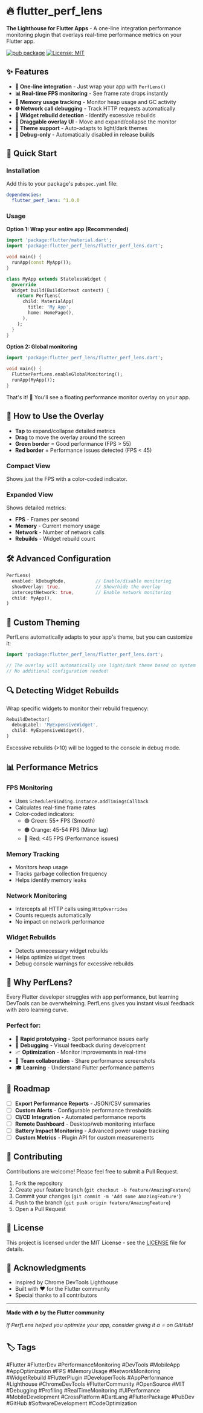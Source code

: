 # 🔥 flutter_perf_lens

**The Lighthouse for Flutter Apps** - A one-line integration performance monitoring plugin that overlays real-time performance metrics on your Flutter app.

[![pub package](https://img.shields.io/pub/v/flutter_perf_lens.svg)](https://pub.dev/packages/flutter_perf_lens)
[![License: MIT](https://img.shields.io/badge/License-MIT-yellow.svg)](https://opensource.org/licenses/MIT)


## ✨ Features

- **🎯 One-line integration** - Just wrap your app with `PerfLens()`
- **📊 Real-time FPS monitoring** - See frame rate drops instantly
- **🧠 Memory usage tracking** - Monitor heap usage and GC activity
- **🌐 Network call debugging** - Track HTTP requests automatically
- **🔄 Widget rebuild detection** - Identify excessive rebuilds
- **🎨 Draggable overlay UI** - Move and expand/collapse the monitor
- **🌙 Theme support** - Auto-adapts to light/dark themes
- **🐛 Debug-only** - Automatically disabled in release builds

## 🚀 Quick Start

### Installation

Add this to your package's `pubspec.yaml` file:

```yaml
dependencies:
  flutter_perf_lens: ^1.0.0
```

### Usage

**Option 1: Wrap your entire app (Recommended)**

```dart
import 'package:flutter/material.dart';
import 'package:flutter_perf_lens/flutter_perf_lens.dart';

void main() {
  runApp(const MyApp());
}

class MyApp extends StatelessWidget {
  @override
  Widget build(BuildContext context) {
    return PerfLens(
      child: MaterialApp(
        title: 'My App',
        home: HomePage(),
      ),
    );
  }
}
```

**Option 2: Global monitoring**

```dart
import 'package:flutter_perf_lens/flutter_perf_lens.dart';

void main() {
  FlutterPerfLens.enableGlobalMonitoring();
  runApp(MyApp());
}
```

That's it! 🎉 You'll see a floating performance monitor overlay on your app.

## 📱 How to Use the Overlay

- **Tap** to expand/collapse detailed metrics
- **Drag** to move the overlay around the screen
- **Green border** = Good performance (FPS > 55)
- **Red border** = Performance issues detected (FPS < 45)

### Compact View
Shows just the FPS with a color-coded indicator.

### Expanded View
Shows detailed metrics:
- **FPS** - Frames per second
- **Memory** - Current memory usage
- **Network** - Number of network calls
- **Rebuilds** - Widget rebuild count

## 🛠️ Advanced Configuration

```dart
PerfLens(
  enabled: kDebugMode,           // Enable/disable monitoring
  showOverlay: true,             // Show/hide the overlay
  interceptNetwork: true,        // Enable network monitoring
  child: MyApp(),
)
```

## 🎨 Custom Theming

PerfLens automatically adapts to your app's theme, but you can customize it:

```dart
import 'package:flutter_perf_lens/flutter_perf_lens.dart';

// The overlay will automatically use light/dark theme based on system
// No additional configuration needed!
```

## 🔍 Detecting Widget Rebuilds

Wrap specific widgets to monitor their rebuild frequency:

```dart
RebuildDetector(
  debugLabel: 'MyExpensiveWidget',
  child: MyExpensiveWidget(),
)
```

Excessive rebuilds (>10) will be logged to the console in debug mode.

## 📊 Performance Metrics

### FPS Monitoring
- Uses `SchedulerBinding.instance.addTimingsCallback`
- Calculates real-time frame rates
- Color-coded indicators:
  - 🟢 Green: 55+ FPS (Smooth)
  - 🟠 Orange: 45-54 FPS (Minor lag)
  - 🔴 Red: <45 FPS (Performance issues)

### Memory Tracking
- Monitors heap usage
- Tracks garbage collection frequency
- Helps identify memory leaks

### Network Monitoring
- Intercepts all HTTP calls using `HttpOverrides`
- Counts requests automatically
- No impact on network performance

### Widget Rebuilds
- Detects unnecessary widget rebuilds
- Helps optimize widget trees
- Debug console warnings for excessive rebuilds

## 🎯 Why PerfLens?

Every Flutter developer struggles with app performance, but learning DevTools can be overwhelming. PerfLens gives you instant visual feedback with zero learning curve.

### Perfect for:
- 🚀 **Rapid prototyping** - Spot performance issues early
- 🐛 **Debugging** - Visual feedback during development
- 📈 **Optimization** - Monitor improvements in real-time
- 👥 **Team collaboration** - Share performance screenshots
- 🎓 **Learning** - Understand Flutter performance patterns

## 🔮 Roadmap

- [ ] **Export Performance Reports** - JSON/CSV summaries
- [ ] **Custom Alerts** - Configurable performance thresholds
- [ ] **CI/CD Integration** - Automated performance reports
- [ ] **Remote Dashboard** - Desktop/web monitoring interface
- [ ] **Battery Impact Monitoring** - Advanced power usage tracking
- [ ] **Custom Metrics** - Plugin API for custom measurements

## 🤝 Contributing

Contributions are welcome! Please feel free to submit a Pull Request.

1. Fork the repository
2. Create your feature branch (`git checkout -b feature/AmazingFeature`)
3. Commit your changes (`git commit -m 'Add some AmazingFeature'`)
4. Push to the branch (`git push origin feature/AmazingFeature`)
5. Open a Pull Request

## 📄 License

This project is licensed under the MIT License - see the [LICENSE](LICENSE) file for details.

## 🙏 Acknowledgments

- Inspired by Chrome DevTools Lighthouse
- Built with ❤️ for the Flutter community
- Special thanks to all contributors

---

**Made with 🔥 by the Flutter community**

*If PerfLens helped you optimize your app, consider giving it a ⭐ on GitHub!*

## 🏷️ Tags

#Flutter #FlutterDev #PerformanceMonitoring #DevTools #MobileApp #AppOptimization #FPS #MemoryUsage #NetworkMonitoring #WidgetRebuild #FlutterPlugin #DeveloperTools #AppPerformance #Lighthouse #ChromeDevTools #FlutterCommunity #OpenSource #MIT #Debugging #Profiling #RealTimeMonitoring #UIPerformance #MobileDevelopment #CrossPlatform #DartLang #FlutterPackage #PubDev #GitHub #SoftwareDevelopment #CodeOptimization
